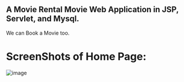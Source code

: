 ## A Movie Rental Movie Web Application in JSP, Servlet, and Mysql.
We can Book a Movie too. 
# ScreenShots of Home Page:
![image](https://github.com/user-attachments/assets/a6612ff2-a5d0-4d60-9c2b-ab5c2a03f55d)
